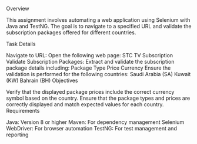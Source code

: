 Overview

This assignment involves automating a web application using Selenium with Java and TestNG. The goal is to navigate to a specified URL and validate the subscription packages offered for different countries.

Task Details

Navigate to URL: Open the following web page:
STC TV Subscription
Validate Subscription Packages:
Extract and validate the subscription package details including:
Package Type
Price
Currency
Ensure the validation is performed for the following countries:
Saudi Arabia (SA)
Kuwait (KW)
Bahrain (BH)
Objectives

Verify that the displayed package prices include the correct currency symbol based on the country.
Ensure that the package types and prices are correctly displayed and match expected values for each country.
Requirements

Java: Version 8 or higher
Maven: For dependency management
Selenium WebDriver: For browser automation
TestNG: For test management and reporting
